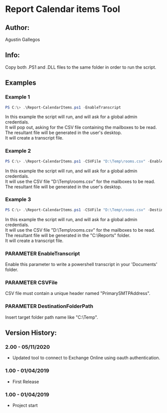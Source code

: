 ﻿# Report Calendar items Tool

## Author:  
Agustin Gallegos  

## Info:  
Copy both .PS1 and .DLL files to the same folder in order to run the script.  

## Examples  
### Example 1  
```powershell
PS C:\> .\Report-CalendarItems.ps1 -EnableTranscript
```
In this example the script will run, and will ask for a global admin credentials.  
It will pop out, asking for the CSV file containing the mailboxes to be read.  
The resultant file will be generated in the user's desktop.  
It will create a transcript file.  

### Example 2  
```powershell
PS C:\> .\Report-CalendarItems.ps1 -CSVFile "D:\Temp\rooms.csv" -EnableTranscript
```
In this example the script will run, and will ask for a global admin credentials.  
It will use the CSV file "D:\Temp\rooms.csv" for the mailboxes to be read.  
The resultant file will be generated in the user's desktop.  

### Example 3  
```powershell
PS C:\> .\Report-CalendarItems.ps1 -CSVFile "D:\Temp\rooms.csv" -DestinationFolderPath "C:\Reports" -EnableTranscript
```
In this example the script will run, and will ask for a global admin credentials.  
It will use the CSV file "D:\Temp\rooms.csv" for the mailboxes to be read.  
The resultant file will be generated in the "C:\Reports" folder.  
It will create a transcript file.  

### PARAMETER EnableTranscript  
Enable this parameter to write a powershell transcript in your 'Documents' folder.  

### PARAMETER CSVFile  
CSV file must contain a unique header named "PrimarySMTPAddress".  

### PARAMETER DestinationFolderPath  
Insert target folder path name like "C:\Temp".  

## Version History:
### 2.00 - 05/11/2020
 - Updated tool to connect to Exchange Online using oauth authentication. 
### 1.00 - 01/04/2019
 - First Release
### 1.00 - 01/04/2019
 - Project start